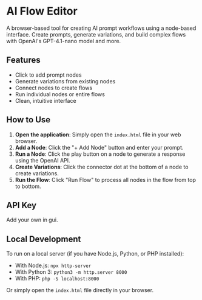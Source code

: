 # AI Flow Editor

A browser-based tool for creating AI prompt workflows using a node-based interface. Create prompts, generate variations, and build complex flows with OpenAI's GPT-4.1-nano model and more.

## Features

- Click to add prompt nodes
- Generate variations from existing nodes
- Connect nodes to create flows
- Run individual nodes or entire flows
- Clean, intuitive interface

## How to Use

1. **Open the application**: Simply open the `index.html` file in your web browser.
2. **Add a Node**: Click the "+ Add Node" button and enter your prompt.
3. **Run a Node**: Click the play button on a node to generate a response using the OpenAI API.
4. **Create Variations**: Click the connector dot at the bottom of a node to create variations.
5. **Run the Flow**: Click "Run Flow" to process all nodes in the flow from top to bottom.

## API Key

Add your own in gui. 


## Local Development

To run on a local server (if you have Node.js, Python, or PHP installed):

- With Node.js: `npx http-server`
- With Python 3: `python3 -m http.server 8000`
- With PHP: `php -S localhost:8000`

Or simply open the `index.html` file directly in your browser.
